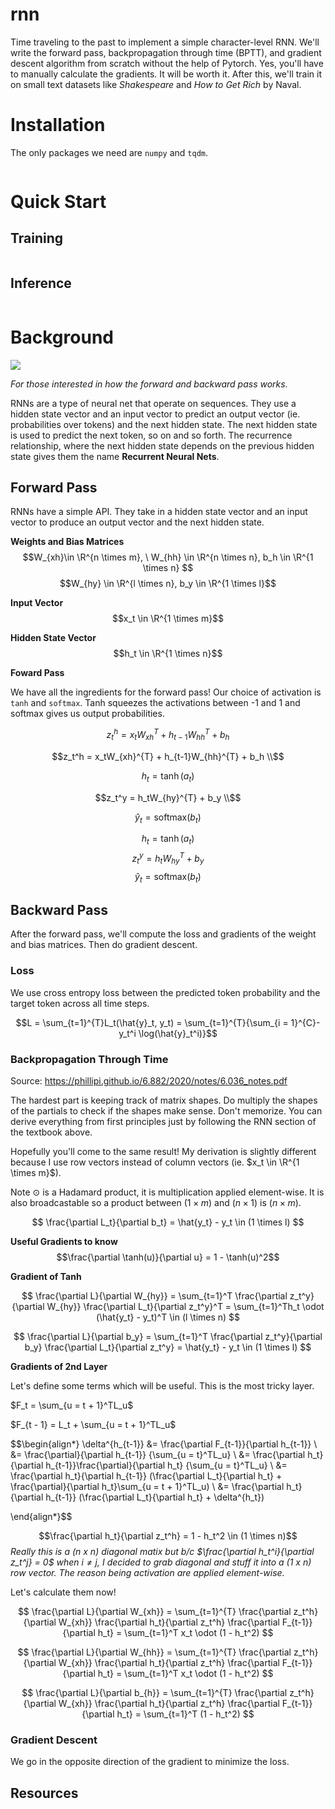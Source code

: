 # rnn

Time traveling to the past to implement a simple character-level RNN. We'll write the forward pass, backpropagation through time (BPTT), and gradient descent algorithm from scratch without the help of Pytorch. Yes, you'll have to manually calculate the gradients. It will be worth it. After this, we'll train it on small text datasets like _Shakespeare_ and _How to Get Rich_ by Naval.

# Installation

The only packages we need are `numpy` and `tqdm`.

```bash

```

# Quick Start

## Training
```bash

```

## Inference
```bash


```


# Background

![](https://cdn.analyticsvidhya.com/wp-content/uploads/2024/02/image-80.png)

_For those interested in how the forward and backward pass works._

RNNs are a type of neural net that operate on sequences. They use a hidden state vector and an input vector to predict an output vector (ie. probabilities over tokens) and the next hidden state. The next hidden state is used to predict the next token, so on and so forth. The recurrence relationship, where the next hidden state depends on the previous hidden state gives them the name **Recurrent Neural Nets**.

## Forward Pass

RNNs have a simple API. They take in a hidden state vector and an input vector to produce an output vector and the next hidden state.

**Weights and Bias Matrices**
$$W_{xh}\in \R^{n \times m}, \ W_{hh} \in \R^{n \times n}, b_h \in \R^{1 \times n} $$
$$W_{hy} \in \R^{l \times n}, b_y \in \R^{1 \times l}$$

**Input Vector**
$$x_t \in \R^{1 \times m}$$

**Hidden State Vector**
$$h_t \in \R^{1 \times n}$$

**Foward Pass**

We have all the ingredients for the forward pass! Our choice of activation is `tanh` and `softmax`. Tanh squeezes the activations between -1 and 1 and softmax gives us output probabilities.

$$z_t^h = x_tW_{xh}^{T} + h_{t-1}W_{hh}^{T} + b_h$$

<!-- ```math
\left( \sum_{k=1}^n a_k b_k \right)^2 \leq \left( \sum_{k=1}^n a_k^2 \right) \left( \sum_{k=1}^n b_k^2 \right)
``` -->

```math
z_t^h = x_tW_{xh}^{T} + h_{t-1}W_{hh}^{T} + b_h \\
```
```math
h_t = \tanh(a_t)
```
```math
z_t^y = h_tW_{hy}^{T} + b_y \\
```
```math
\hat{y}_t = \text{softmax}(b_t)
```

$$h_t = \tanh(a_t) $$
$$z_t^y = h_tW_{hy}^{T} + b_y $$
$$\hat{y}_t = \text{softmax}(b_t)$$

## Backward Pass

After the forward pass, we'll compute the loss and gradients of the weight and bias matrices. Then do gradient descent.

### Loss

We use cross entropy loss between the predicted token probability and the target token across all time steps.

$$L = \sum_{t=1}^{T}L_t(\hat{y}_t, y_t) = \sum_{t=1}^{T}{\sum_{i = 1}^{C}-y_t^i
\log(\hat{y}_t^i)}$$

### Backpropagation Through Time

Source: https://phillipi.github.io/6.882/2020/notes/6.036_notes.pdf

The hardest part is keeping track of matrix shapes. Do multiply the shapes of the partials to check if the shapes make sense. Don't memorize. You can derive everything from first principles just by following the RNN section of the textbook above.

Hopefully you'll come to the same result! My derivation is slightly different because I use row vectors instead of column vectors (ie. $x_t \in \R^{1 \times m}$).

Note $\odot$ is a Hadamard product, it is multiplication applied element-wise. It is also broadcastable so a product between $(1 \times m)$ and $(n \times 1)$ is $(n \times m)$. 

$$
\frac{\partial L_t}{\partial b_t} = \hat{y_t} - y_t \in (1 \times l)
$$

**Useful Gradients to know**
$$\frac{\partial \tanh(u)}{\partial u} = 1 - \tanh(u)^2$$

**Gradient of Tanh**

$$
\frac{\partial L}{\partial W_{hy}} = \sum_{t=1}^T \frac{\partial z_t^y}{\partial W_{hy}} \frac{\partial L_t}{\partial z_t^y}^T = \sum_{t=1}^Th_t \odot (\hat{y_t} - y_t)^T \in (l \times n)
$$


$$
\frac{\partial L}{\partial b_y} = \sum_{t=1}^T \frac{\partial z_t^y}{\partial b_y} \frac{\partial L_t}{\partial z_t^y} = \hat{y_t} - y_t \in (1 \times l)
$$

**Gradients of 2nd Layer**

Let's define some terms which will be useful. This is the most tricky layer.


$F_t = \sum_{u = t + 1}^TL_u$

$F_{t - 1} = L_t + \sum_{u = t + 1}^TL_u$


$$\begin{align*}
\delta^{h_{t-1}} &= \frac{\partial F_{t-1}}{\partial h_{t-1}} \\ &= \frac{\partial}{\partial h_{t-1}} {\sum_{u = t}^TL_u} \\ &= \frac{\partial h_t}{\partial h_{t-1}}\frac{\partial}{\partial h_t} {\sum_{u = t}^TL_u} \\ &= \frac{\partial h_t}{\partial h_{t-1}} (\frac{\partial L_t}{\partial h_t} + \frac{\partial}{\partial h_t}\sum_{u = t + 1}^TL_u) \\ &= \frac{\partial h_t}{\partial h_{t-1}} (\frac{\partial L_t}{\partial h_t} + \delta^{h_t})

\end{align*}$$


$$\frac{\partial h_t}{\partial z_t^h} = 1 - h_t^2 \in (1 \times n)$$
*Really this is a (n x n) diagonal matix but b/c $\frac{\partial h_t^i}{\partial z_t^j} = 0$ when $i \neq j$, I decided to grab diagonal and stuff it into a (1 x n) row vector. The reason being activation are applied element-wise.*





Let's calculate them now!

$$
\frac{\partial L}{\partial W_{xh}} = \sum_{t=1}^{T} \frac{\partial z_t^h}{\partial W_{xh}} \frac{\partial h_t}{\partial z_t^h} \frac{\partial F_{t-1}}{\partial h_t} = \sum_{t=1}^T x_t \odot (1 - h_t^2)
$$

$$
\frac{\partial L}{\partial W_{hh}} = \sum_{t=1}^{T} \frac{\partial z_t^h}{\partial W_{xh}} \frac{\partial h_t}{\partial z_t^h} \frac{\partial F_{t-1}}{\partial h_t} = \sum_{t=1}^T x_t \odot (1 - h_t^2)
$$

$$
\frac{\partial L}{\partial b_{h}} = \sum_{t=1}^{T} \frac{\partial z_t^h}{\partial W_{xh}} \frac{\partial h_t}{\partial z_t^h} \frac{\partial F_{t-1}}{\partial h_t} = \sum_{t=1}^T (1 - h_t^2)
$$


### Gradient Descent

We go in the opposite direction of the gradient to minimize the loss.

## Resources
